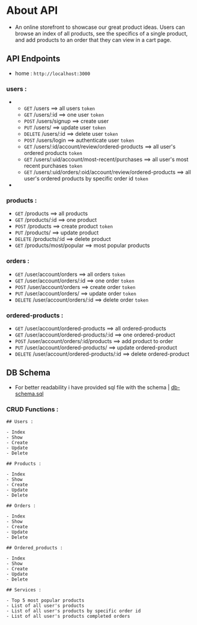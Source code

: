 # About API

- An online storefront to showcase our great product ideas. Users can browse an index of all products, see the specifics of a single product, and add products to an order that they can view in a cart page.

## API Endpoints

- home : `http://localhost:3000`
### users  :
*
  - `GET` /users ==> all users `token`
  - `GET` /users/:id ==> one user `token`
  - `POST` /users/signup ==> create user
  - `PUT` /users/ ==> update user `token`
  - `DELETE` /users/:id ==> delete user `token`
  - `POST` /users/login ==> authenticate user `token`
  - `GET` /users/:id/account/review/ordered-products ==> all user's ordered products `token`
  - `GET` /users/:uid/account/most-recent/purchases ==> all user's most recent purchases `token`
  - `GET` /users/:uid/orders/:oid/account/review/ordered-products ==> all user's ordered products by specific order id `token`
*
### products :
  - `GET` /products ==> all products
  - `GET` /products/:id ==> one product
  - `POST` /products ==> create product `token`
  - `PUT` /products/ ==> update product
  - `DELETE` /products/:id ==> delete product
  - `GET` /products/most/popular ==> most popular products
### orders :
  - `GET` /user/account/orders ==> all orders `token`
  - `GET` /user/account/orders/:id ==> one order `token`
  - `POST` /user/account/orders ==> create order `token`
  - `PUT` /user/account/orders/ ==> update order `token`
  - `DELETE` /user/account/orders/:id ==> delete order `token`
### ordered-products :
  - `GET` /user/account/ordered-products ==> all ordered-products
  - `GET` /user/account/ordered-products/:id ==> one ordered-product
  - `POST` /user/account/orders/:id/products ==> add product to order
  - `PUT` /user/account/ordered-products/ ==> update ordered-product
  - `DELETE` /user/account/ordered-products/:id ==> delete ordered-product

## DB Schema

- For better readability i have provided sql file with the schema | [db-schema.sql](https://github.com/AhmadYousif89/Tech_Store/blob/main/db-schema.sql)

### CRUD Functions :

    ## Users :

    - Index
    - Show
    - Create
    - Update
    - Delete

    ## Products :

    - Index
    - Show
    - Create
    - Update
    - Delete

    ## Orders :

    - Index
    - Show
    - Create
    - Update
    - Delete

    ## Ordered_products :

    - Index
    - Show
    - Create
    - Update
    - Delete
    
    ## Services :
    
    - Top 5 most popular products
    - List of all user's products
    - List of all user's products by specific order id
    - List of all user's products completed orders

